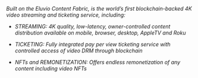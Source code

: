 *Built on the Eluvio Content Fabric, is the world’s first blockchain-backed 4K video streaming and ticketing service, including:*

-   *STREAMING: 4K quality, low-latency, owner-controlled content
    distribution available on mobile, browser, desktop, AppleTV and Roku*

-   *TICKETING: Fully integrated pay per view ticketing service with
    controlled access of video DRM through blockchain*

-   *NFTs and REMONETIZATION: Offers endless remonetization of any
    content including video NFTs*
